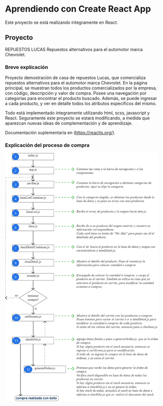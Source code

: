 # Aprendiendo con Create React App

Este proyecto se está realizando íntegramente en React.

## Proyecto

REPUESTOS LUCAS
Repuestos alternativos para el automotor marca Chevrolet.

### Breve explicación

Proyecto demostración de casa de repuestos Lucas, que comercializa repuestos alternativos para el automotor marca Chevrolet.
En la página principal, se muestran todos los productos comercializados por la empresa, con código, descripción y valor de compra.
Posee una navegación por categorías para encontrar el producto buscado.
Además, se puede ingresar a cada producto, y ver en detalle todos los atributos específicos del mismo.

Todo está implementado íntegramente utilizando html, scss, javascript y React.
Seguramente este proyecto se estará modificando, a medida que aparezcan nuevas ideas de complementación y de aprendizaje.


Documentación suplementaria en (https://reactjs.org/).

### Explicación del proceso de compra

![](https://github.com/Lucas-Zam/RJ-proyecto-RL/blob/main/proceso%20de%20compra.png)
